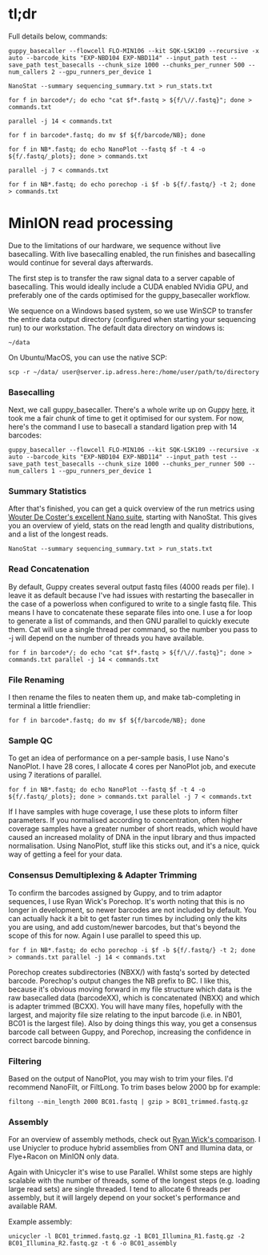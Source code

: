 # tl;dr 
Full details below, commands:

`guppy_basecaller --flowcell FLO-MIN106 --kit SQK-LSK109 --recursive -x auto --barcode_kits "EXP-NBD104 EXP-NBD114" --input_path test --save_path test_basecalls --chunk_size 1000 --chunks_per_runner 500 --num_callers 2 --gpu_runners_per_device 1`

`NanoStat --summary sequencing_summary.txt > run_stats.txt`

`for f in barcode*/; do echo "cat $f*.fastq > ${f/\//.fastq}"; done > commands.txt`

`parallel -j 14 < commands.txt`

`for f in barcode*.fastq; do mv $f ${f/barcode/NB}; done`

`for f in NB*.fastq; do echo NanoPlot --fastq $f -t 4 -o ${f/.fastq/_plots}; done > commands.txt`

`parallel -j 7 < commands.txt`

`for f in NB*.fastq; do echo porechop -i $f -b ${f/.fastq/} -t 2; done > commands.txt`





# MinION read processing
Due to the limitations of our hardware, we sequence without live basecalling. With live basecalling enabled, the run finishes and basecalling would continue for several days afterwards. 

The first step is to transfer the raw signal data to a server capable of basecalling. This would ideally include a CUDA enabled NVidia GPU, and preferably one of the cards optimised for the guppy_basecaller workflow.

We sequence on a Windows based system, so we use WinSCP to transfer the entire data output directory (configured when starting your sequencing run) to our workstation. 
The default data directory on windows is:

`~/data`

On Ubuntu/MacOS, you can use the native SCP:

`scp -r ~/data/ user@server.ip.adress.here:/home/user/path/to/directory`

### Basecalling
Next, we call guppy_basecaller. There's a whole write up on Guppy [here](https://github.com/stevenjdunn/Odd-ends/blob/master/Guppy_optimisation.md), it took me a fair chunk of time to get it optimised for our system. For now, here's the command I use to basecall a standard ligation prep with 14 barcodes:

`guppy_basecaller --flowcell FLO-MIN106 --kit SQK-LSK109 --recursive -x auto --barcode_kits "EXP-NBD104 EXP-NBD114" --input_path test --save_path test_basecalls --chunk_size 1000 --chunks_per_runner 500 --num_callers 1 --gpu_runners_per_device 1`


### Summary Statistics
After that's finished, you can get a quick overview of the run metrics using [Wouter De Coster's excellent Nano suite](https://github.com/wdecoster), starting with NanoStat. This gives you an overview of yield, stats on the read length and quality distributions, and a list of the longest reads.

`NanoStat --summary sequencing_summary.txt > run_stats.txt`

### Read Concatenation
By default, Guppy creates several output fastq files (4000 reads per file). I leave it as default because I've had issues with restarting the basecaller in the case of a powerloss when configured to write to a single fastq file. This means I have to concatenate these separate files into one. I use a for loop to generate a list of commands, and then GNU parallel to quickly execute them. Cat will use a single thread per command, so the number you pass to -j will depend on the number of threads you have available.

`for f in barcode*/; do echo "cat $f*.fastq > ${f/\//.fastq}"; done > commands.txt
parallel -j 14 < commands.txt`

### File Renaming
I then rename the files to neaten them up, and make tab-completing in terminal a little friendlier:

`for f in barcode*.fastq; do mv $f ${f/barcode/NB}; done`

### Sample QC
To get an idea of performance on a per-sample basis, I use Nano's NanoPlot. I have 28 cores, I allocate 4 cores per NanoPlot job, and execute using 7 iterations of parallel.  

`for f in NB*.fastq; do echo NanoPlot --fastq $f -t 4 -o ${f/.fastq/_plots}; done > commands.txt
parallel -j 7 < commands.txt`

If I have samples with huge coverage, I use these plots to inform filter parameters. If you normalised according to concentration, often higher coverage samples have a greater number of short reads, which would have caused an increased molality of DNA in the input library and thus impacted normalisation. Using NanoPlot, stuff like this sticks out, and it's a nice, quick way of getting a feel for your data.

### Consensus Demultiplexing & Adapter Trimming
To confirm the barcodes assigned by Guppy, and to trim adaptor sequences, I use Ryan Wick's Porechop. It's worth noting that this is no longer in development, so newer barcodes are not included by default. You can actually hack it a bit to get faster run times by including only the kits you are using, and add custom/newer barcodes, but that's beyond the scope of this for now. Again I use parallel to speed this up.

`for f in NB*.fastq; do echo porechop -i $f -b ${f/.fastq/} -t 2; done > commands.txt
parallel -j 14 < commands.txt`

Porechop creates subdirectories (NBXX/) with fastq's sorted by detected barcode. Porechop's output changes the NB prefix to BC. I like this, because it's obvious moving forward in my file structure which data is the raw basecalled data (barcodeXX), which is concatenated (NBXX) and which is adapter trimmed (BCXX). You will have many files, hopefully with the largest, and majority file size relating to the input barcode (i.e. in NB01, BC01 is the largest file). Also by doing things this way, you get a consensus barcode call between Guppy, and Porechop, increasing the confidence in correct barcode binning.

### Filtering
Based on the output of NanoPlot, you may wish to trim your files. I'd recommend NanoFilt, or FiltLong. To trim bases below 2000 bp for example:

`filtong --min_length 2000 BC01.fastq | gzip > BC01_trimmed.fastq.gz`

### Assembly
For an overview of assembly methods, check out [Ryan Wick's comparison](https://github.com/rrwick/Long-read-assembler-comparison). I use Uniycler to produce hybrid assemblies from ONT and Illumina data, or Flye+Racon on MinION only data. 

Again with Unicycler it's wise to use Parallel. Whilst some steps are highly scalable with the number of threads, some of the longest steps (e.g. loading large read sets) are single threaded. I tend to allocate 6 threads per assembly, but it will largely depend on your socket's performance and available RAM.

Example assembly:

`unicycler -l BC01_trimmed.fastq.gz -1 BC01_Illumina_R1.fastq.gz -2 BC01_Illumina_R2.fastq.gz -t 6 -o BC01_assembly`
